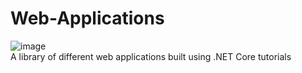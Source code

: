 # Web-Applications
![image](https://user-images.githubusercontent.com/68390087/93617641-3b1e0f80-f9a4-11ea-943d-564121152aa3.png)
<br />
A library of different web applications built using .NET Core tutorials
